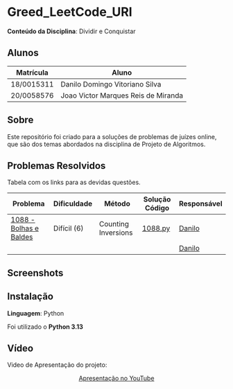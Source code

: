 # Greed_LeetCode_URI

<!-- **Número da Lista**: X<br> -->
**Conteúdo da Disciplina**: Dividir e Conquistar<br>

## Alunos
| Matrícula  | Aluno                               |
| ---------- | ----------------------------------- |
| 18/0015311 | Danilo Domingo Vitoriano Silva      |
| 20/0058576 | Joao Victor Marques Reis de Miranda |

## Sobre 
Este repositório foi criado para a soluções de problemas de juízes online, que são dos temas abordados na disciplina de Projeto de Algoritmos.

## Problemas Resolvidos

Tabela com os links para as devidas questões.

| Problema | Dificuldade | Método | Solução Código | Responsável                             |
| -------- | ----------- | ------ | -------------- | --------------------------------------- |
| [1088 - Bolhas e Baldes](https://judge.beecrowd.com/pt/problems/view/1088) | Difícil (6) | Counting Inversions | [1088.py](./solucoes/1088.py) | [Danilo](https://github.com/danilow200) |
| []()     |             |        | []()           | [Danilo](https://github.com/danilow200) |





## Screenshots



## Instalação 
**Linguagem**: Python<br>

Foi utilizado o **Python 3.13**


## Vídeo

Video de Apresentação do projeto:

<div align="center">
  <!-- <p><a href="./assets/Trabalho_de_PA_Grafo1.mp4">Vídeo de Apresentação</a></p> -->
  <p><a href="">Apresentação no YouTube</a></p>
</div>
